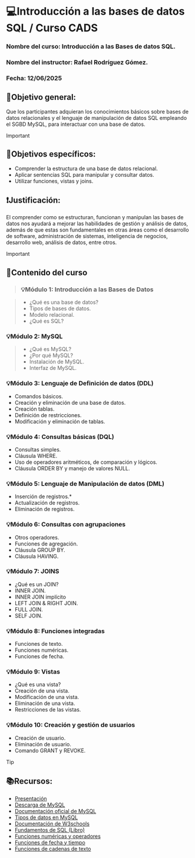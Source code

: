 # 💻Introducción a las bases de datos SQL / Curso CADS

### Nombre del curso: Introducción a las Bases de datos SQL.

### Nombre del instructor: Rafael Rodríguez Gómez.

### Fecha: 12/06/2025

## 📍Objetivo general:

Que los participantes adquieran los conocimientos básicos sobre bases de datos relacionales y el lenguaje de manipulación de datos SQL empleando el SGBD MySQL, para interactuar con una base de datos.

>[!IMPORTANT]
>## 📌Objetivos específicos:
>* Comprender la estructura de una base de datos relacional.
>* Aplicar sentencias SQL para manipular y consultar datos.
>* Utilizar funciones, vistas y joins.

## ❗Justificación:

El comprender como se estructuran, funcionan y manipulan las bases de datos nos ayudará a mejorar las habilidades de gestión y análisis de datos, además de que estas son fundamentales en otras áreas como el desarrollo de software, administración de sistemas, inteligencia de negocios, desarrollo web, análisis de datos, entre otros.

>[!IMPORTANT]
>## 📃Contenido del curso

>### 💡Módulo 1: Introducción a las Bases de Datos

>* ¿Qué es una base de datos?
>* Tipos de bases de datos.
>* Modelo relacional.
>* ¿Qué es SQL?

### 💡Módulo 2: MySQL
>
>* ¿Qué es MySQL?
>* ¿Por qué MySQL?
>* Instalación de MySQL.
>* Interfaz de MySQL.

### 💡Módulo 3: Lenguaje de Definición de datos (DDL)

* Comandos básicos.
* Creación y eliminación de una base de datos.
* Creación tablas.
* Definición de restricciones.
* Modificación y eliminación de tablas.

### 💡Módulo 4: Consultas básicas (DQL)

* Consultas simples.
* Cláusula WHERE.
* Uso de operadores aritméticos, de comparación y lógicos.
* Cláusula ORDER BY y manejo de valores NULL.

### 💡Módulo 5: Lenguaje de Manipulación de datos (DML)

* Inserción de registros.\*
* Actualización de registros.
* Eliminación de registros.

### 💡Módulo 6: Consultas con agrupaciones

* Otros operadores.
* Funciones de agregación.
* Cláusula GROUP BY.
* Cláusula HAVING.

### 💡Módulo 7: JOINS

* ¿Qué es un JOIN?
* INNER JOIN.
* INNER JOIN implícito
* LEFT JOIN \& RIGHT JOIN.
* FULL JOIN.
* SELF JOIN.

### 💡Módulo 8: Funciones integradas

* Funciones de texto.
* Funciones numéricas.
* Funciones de fecha.

### 💡Módulo 9: Vistas

* ¿Qué es una vista?
* Creación de una vista.
* Modificación de una vista.
* Eliminación de una vista.
* Restricciones de las vistas.

### 💡Módulo 10: Creación y gestión de usuarios

* Creación de usuario.
* Eliminación de usuario.
* Comando GRANT y REVOKE.

>[!TIP]
>## 📚Recursos:
>* [Presentación](https://www.canva.com/design/DAGqb1HtTN8/7ZqtL04n85Wt5lXDg9Vocw/edit?utm_content=DAGqb1HtTN8&utm_campaign=designshare&utm_medium=link2&utm_source=sharebutton)
>* [Descarga de MySQL](https://dev.mysql.com/downloads/installer/)
>* [Documentación oficial de MySQL](https://dev.mysql.com/doc/)
>* [Tipos de datos en MySQL](https://dev.mysql.com/doc/refman/8.4/en/data-types.html)
>* [Documentación de W3schools](https://www.w3schools.com/MySQL/default.asp)
>* [Fundamentos de SQL (Libro)](https://pedrobeltrancanessa-biblioteca.weebly.com/uploads/1/2/4/0/12405072/fundamentos_de_sql_3edi_oppel.pdf)
>* [Funciones numéricas y operadores](https://dev.mysql.com/doc/refman/8.4/en/numeric-functions.html)
>* [Funciones de fecha y tiempo](https://dev.mysql.com/doc/refman/8.4/en/date-and-time-functions.html)
>* [Funciones de cadenas de texto](https://dev.mysql.com/doc/refman/8.4/en/string-functions.html)
